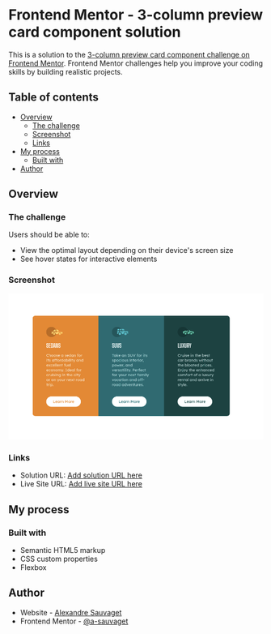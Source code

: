# Frontend Mentor - 3-column preview card component solution

This is a solution to the [3-column preview card component challenge on Frontend Mentor](https://www.frontendmentor.io/challenges/3column-preview-card-component-pH92eAR2-). Frontend Mentor challenges help you improve your coding skills by building realistic projects.

## Table of contents

- [Overview](#overview)
  - [The challenge](#the-challenge)
  - [Screenshot](#screenshot)
  - [Links](#links)
- [My process](#my-process)
  - [Built with](#built-with)
- [Author](#author)

## Overview

### The challenge

Users should be able to:

- View the optimal layout depending on their device's screen size
- See hover states for interactive elements

### Screenshot

![](images/Screenshot.png)

### Links

- Solution URL: [Add solution URL here](https://github.com/a-sauvaget/3-column-preview-card-component)
- Live Site URL: [Add live site URL here](https://a-sauvaget.github.io/3-column-preview-card-component/)

## My process

### Built with

- Semantic HTML5 markup
- CSS custom properties
- Flexbox

## Author

- Website - [Alexandre Sauvaget](https://a-sauvaget.github.io/a.sauvaget-portfolio/)
- Frontend Mentor - [@a-sauvaget](https://www.frontendmentor.io/profile/a-sauvaget)
